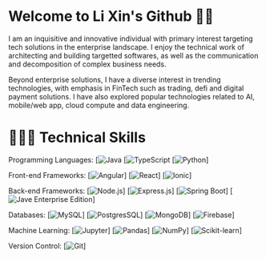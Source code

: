# Welcome to Li Xin's Github 👋🏼

I am an inquisitive and innovative individual with primary interest targeting tech solutions in the enterprise landscape. I enjoy the technical work of architecting and building targetted softwares, as well as the communication and decomposition of complex business needs. 

Beyond enterprise solutions, I have a diverse interest in trending technologies, with emphasis in FinTech such as trading, defi and digital payment solutions. I have also explored popular technologies related to AI, mobile/web app, cloud compute and data engineering.

# 🧑🏼‍💻 Technical Skills

Programming Languages: 
[![Java](https://img.shields.io/static/v1?label=&message=Java&color=007396&logo=java&logoColor=FFFFFF)
[![TypeScript](https://img.shields.io/static/v1?label=&message=TypeScript&color=F7DF1E&logo=typescript&logoColor=FFFFFF)
[![Python](https://img.shields.io/static/v1?label=&message=Python&color=3776AB&logo=python&logoColor=FFFFFF)]

Front-end Frameworks:
[![Angular](https://img.shields.io/static/v1?label=&message=Angular&color=FF0000&logo=Angular&logoColor=FFFFFF)]
[![React](https://img.shields.io/static/v1?label=&message=React&color=61DAFB&logo=React&logoColor=FFFFFF)]
[![Ionic](https://img.shields.io/static/v1?label=&message=Ionic&color=61DAFB&logo=Ionic&logoColor=FFFFFF)]

Back-end Frameworks:
[![Node.js](https://img.shields.io/static/v1?label=&message=Node.js&color=339933&logo=Node.js&logoColor=FFFFFF)]
[![Express.js](https://img.shields.io/static/v1?label=&message=Express&color=FFFF00&logo=express&logoColor=FFFFFF)]
[![Spring Boot](https://img.shields.io/static/v1?label=&message=spring&color=00FF00&logo=spring&logoColor=FFFFFF)]
[![Jave Enterprise Edition](https://img.shields.io/static/v1?label=&message=JakartaEE&color=008080&logo=java&logoColor=FFFFFF)]

Databases:
[![MySQL](https://img.shields.io/static/v1?label=&message=MySQL&color=4479A1&logo=MySQL&logoColor=FFFFFF)]
[![PostgresSQL](https://img.shields.io/static/v1?label=&message=PostgresSQL&color=00008B&logo=PostgresSQL&logoColor=FFFFFF)]
[![MongoDB](https://img.shields.io/static/v1?label=&message=MongoDB&color=47A248&logo=MongoDB&logoColor=FFFFFF)]
[![Firebase](https://img.shields.io/static/v1?label=&message=Firebase&color=FFCA28&logo=Firebase&logoColor=FFFFFF)]

Machine Learning: 
[![Jupyter](https://img.shields.io/static/v1?label=&message=Jupyter&color=F37626&logo=Jupyter&logoColor=FFFFFF)]
[![Pandas](https://img.shields.io/static/v1?label=&message=pandas&color=150458&logo=pandas&logoColor=FFFFFF)]
[![NumPy](https://img.shields.io/static/v1?label=&message=NumPy&color=013243&logo=NumPy&logoColor=FFFFFF)]
[![Scikit-learn](https://img.shields.io/static/v1?label=&message=scikit-learn&color=F7931E&logo=scikit-learn&logoColor=FFFFFF)]

Version Control:
[![Git](https://img.shields.io/static/v1?label=&message=Git&color=FF0000&logo=git&logoColor=FFFFFF)]
